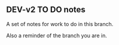 ## DEV-v2 TO DO notes

A set of notes for work to do in this branch.

Also a reminder of the branch you are in.